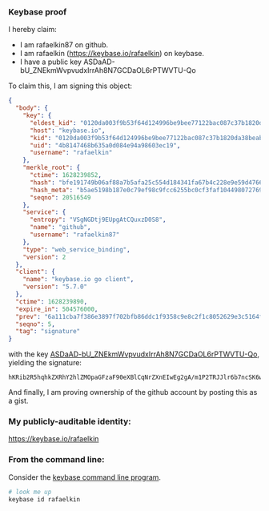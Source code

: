 ### Keybase proof

I hereby claim:

  * I am rafaelkin87 on github.
  * I am rafaelkin (https://keybase.io/rafaelkin) on keybase.
  * I have a public key ASDaAD-bU_ZNEkmWvpvudxIrrAh8N7GCDaOL6rPTWVTU-Qo

To claim this, I am signing this object:

```json
{
  "body": {
    "key": {
      "eldest_kid": "0120da003f9b53f64d124996be9bee77122bac087c37b1820da38beab3d35954d4f90a",
      "host": "keybase.io",
      "kid": "0120da003f9b53f64d124996be9bee77122bac087c37b1820da38beab3d35954d4f90a",
      "uid": "4b8147468b635a0d084e94a98603ec19",
      "username": "rafaelkin"
    },
    "merkle_root": {
      "ctime": 1628239852,
      "hash": "bfe191749b06af88a7b5afa25c554d184341fa67b4c228e9e59d47666bf1ffd58f6d324bea7fe381449faf11b5a113c1b7c67061697b187b855964309320dbc8",
      "hash_meta": "b5ae5198b187e0c79ef98c9fcc6255bc0cf3faf104498072769618a75cd73e37",
      "seqno": 20516549
    },
    "service": {
      "entropy": "VSgNGDtj9EUpgAtCQuxzD0S8",
      "name": "github",
      "username": "rafaelkin87"
    },
    "type": "web_service_binding",
    "version": 2
  },
  "client": {
    "name": "keybase.io go client",
    "version": "5.7.0"
  },
  "ctime": 1628239890,
  "expire_in": 504576000,
  "prev": "6a111cba7f386e3897f702bfb86ddc1f9358c9e8c2f1c8052629e3c5164f6d42",
  "seqno": 5,
  "tag": "signature"
}
```

with the key [ASDaAD-bU_ZNEkmWvpvudxIrrAh8N7GCDaOL6rPTWVTU-Qo](https://keybase.io/rafaelkin), yielding the signature:

```
hKRib2R5hqhkZXRhY2hlZMOpaGFzaF90eXBlCqNrZXnEIwEg2gA/m1P2TRJJlr6b7ncSK6wIfDexgg2ji+qz01lU1PkKp3BheWxvYWTESpcCBcQgahEcun84bjiX9wK/uG3cH5NYyejC8cgFJinjxRZPbULEIJvTGWMI87HLTAPGJI7zmiRqi9UW9HrMbHckxa2poo7ZAgHCo3NpZ8RA3UFYdtRS2hR4DOT8+Be0Q4W93xKRAtc2c5i98qRJpdJPHz3IbRYld/cb9ae0tJ6avAuawGNNvUPPbn54FUF8BKhzaWdfdHlwZSCkaGFzaIKkdHlwZQildmFsdWXEICG08maCYdhWgLeM7JStwsVYZOuqqPLMTN1Kao6C4DjWo3RhZ80CAqd2ZXJzaW9uAQ==

```

And finally, I am proving ownership of the github account by posting this as a gist.

### My publicly-auditable identity:

https://keybase.io/rafaelkin

### From the command line:

Consider the [keybase command line program](https://keybase.io/download).

```bash
# look me up
keybase id rafaelkin
```
